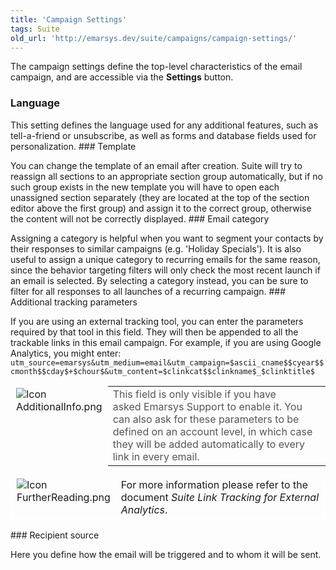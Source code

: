 ```yaml
---
title: 'Campaign Settings'
tags: Suite
old_url: 'http://emarsys.dev/suite/campaigns/campaign-settings/'
---
```


The campaign settings define the top-level characteristics of the email campaign, and are accessible via the **Settings** button.

### Language

 This setting defines the language used for any additional features, such as tell-a-friend or unsubscribe, as well as forms and database fields used for personalization. ### Template

 You can change the template of an email after creation. Suite will try to reassign all sections to an appropriate section group automatically, but if no such group exists in the new template you will have to open each unassigned section separately (they are located at the top of the section editor above the first group) and assign it to the correct group, otherwise the content will not be correctly displayed. ### Email category

 Assigning a category is helpful when you want to segment your contacts by their responses to similar campaigns (e.g. 'Holiday Specials'). It is also useful to assign a unique category to recurring emails for the same reason, since the behavior targeting filters will only check the most recent launch if an email is selected. By selecting a category instead, you can be sure to filter for all responses to all launches of a recurring campaign. ### Additional tracking parameters

 If you are using an external tracking tool, you can enter the parameters required by that tool in this field. They will then be appended to all the trackable links in this email campaign. For example, if you are using Google Analytics, you might enter: `utm_source=emarsys&utm_medium=email&utm_campaign=$ascii_cname$$cyear$$cmonth$$cday$+$chour$&utm_content=$clinkcat$$clinkname$_$clinktitle$` <table cellpadding="1" class="wikitable" style="width: 100%; border: 0px solid #999;"><tbody><tr><td scope="col" style="text-align: left; border: 1px solid #fff; vertical-align: top;" width="60px">![Icon AdditionalInfo.png](/assets/images/Icon_AdditionalInfo.png)</td> <td scope="col" style="border: 0px solid #999; vertical-align: top; color: #555555;">This field is only visible if you have asked Emarsys Support to enable it. You can also ask for these parameters to be defined on an account level, in which case they will be added automatically to every link in every email.</td> </tr></tbody></table><table cellpadding="1" class="wikitable" style="width: 100%; border: 1px solid #fff;"><tbody><tr><td scope="col" style="text-align: left; border: 1px solid #fff; vertical-align: top;" width="60px">![Icon FurtherReading.png](/assets/images/Icon_FurtherReading.png)</td> <td scope="col" style="border: 1px solid #fff;">For more information please refer to the document *Suite Link Tracking for External Analytics*.</td></tr></tbody></table>### Recipient source

 Here you define how the email will be triggered and to whom it will be sent.